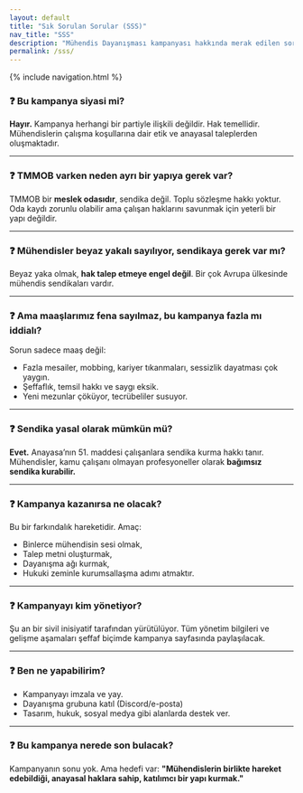 ```yaml
---
layout: default
title: "Sık Sorulan Sorular (SSS)"
nav_title: "SSS"
description: "Mühendis Dayanışması kampanyası hakkında merak edilen sorular ve cevapları"
permalink: /sss/
---
```


{% include navigation.html %}

### ❓ Bu kampanya siyasi mi?
**Hayır.** Kampanya herhangi bir partiyle ilişkili değildir. Hak temellidir. Mühendislerin çalışma koşullarına dair etik ve anayasal taleplerden oluşmaktadır.

---

### ❓ TMMOB varken neden ayrı bir yapıya gerek var?
TMMOB bir **meslek odasıdır**, sendika değil. Toplu sözleşme hakkı yoktur. Oda kaydı zorunlu olabilir ama çalışan haklarını savunmak için yeterli bir yapı değildir.

---

### ❓ Mühendisler beyaz yakalı sayılıyor, sendikaya gerek var mı?
Beyaz yaka olmak, **hak talep etmeye engel değil**. Bir çok Avrupa ülkesinde mühendis sendikaları vardır.

---

### ❓ Ama maaşlarımız fena sayılmaz, bu kampanya fazla mı iddialı?
Sorun sadece maaş değil:
- Fazla mesailer, mobbing, kariyer tıkanmaları, sessizlik dayatması çok yaygın.
- Şeffaflık, temsil hakkı ve saygı eksik.
- Yeni mezunlar çöküyor, tecrübeliler susuyor.

---

### ❓ Sendika yasal olarak mümkün mü?
**Evet.** Anayasa’nın 51. maddesi çalışanlara sendika kurma hakkı tanır.
Mühendisler, kamu çalışanı olmayan profesyoneller olarak **bağımsız sendika kurabilir.**

---

### ❓ Kampanya kazanırsa ne olacak?
Bu bir farkındalık hareketidir. Amaç:
- Binlerce mühendisin sesi olmak,
- Talep metni oluşturmak,
- Dayanışma ağı kurmak,
- Hukuki zeminle kurumsallaşma adımı atmaktır.

---

### ❓ Kampanyayı kim yönetiyor?
Şu an bir sivil inisiyatif tarafından yürütülüyor. Tüm yönetim bilgileri ve gelişme aşamaları şeffaf biçimde kampanya sayfasında paylaşılacak.

---

### ❓ Ben ne yapabilirim?
- Kampanyayı imzala ve yay.
- Dayanışma grubuna katıl (Discord/e-posta)
- Tasarım, hukuk, sosyal medya gibi alanlarda destek ver.

---

### ❓ Bu kampanya nerede son bulacak?
Kampanyanın sonu yok. Ama hedefi var:
**"Mühendislerin birlikte hareket edebildiği, anayasal haklara sahip, katılımcı bir yapı kurmak."**

